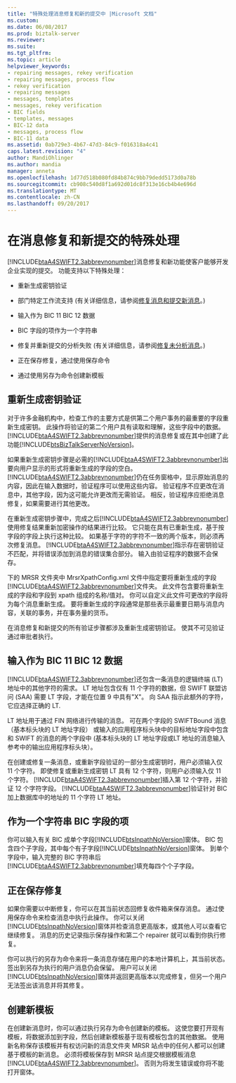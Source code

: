 ```yaml
---
title: "特殊处理消息修复和新的提交中 |Microsoft 文档"
ms.custom: 
ms.date: 06/08/2017
ms.prod: biztalk-server
ms.reviewer: 
ms.suite: 
ms.tgt_pltfrm: 
ms.topic: article
helpviewer_keywords:
- repairing messages, rekey verification
- repairing messages, process flow
- rekey verification
- repairing messages
- messages, templates
- messages, rekey verification
- BIC fields
- templates, messages
- BIC-12 data
- messages, process flow
- BIC-11 data
ms.assetid: 0ab729e3-4b67-47d3-84c9-f016318a4c41
caps.latest.revision: "4"
author: MandiOhlinger
ms.author: mandia
manager: anneta
ms.openlocfilehash: 1d77d518b080fd84b874c9bb79dedd5173d0a78b
ms.sourcegitcommit: cb908c540d8f1a692d01dc8f313e16cb4b4e696d
ms.translationtype: MT
ms.contentlocale: zh-CN
ms.lasthandoff: 09/20/2017
---
```

# <a name="special-processing-in-message-repair-and-new-submission"></a>在消息修复和新提交的特殊处理
[!INCLUDE[btaA4SWIFT2.3abbrevnonumber](../../includes/btaa4swift2-3abbrevnonumber-md.md)]消息修复和新功能使客户能够开发企业实现的提交。 功能支持以下特殊处理：  
  
-   重新生成密钥验证  
  
-   部门特定工作流支持 (有关详细信息，请参阅[修复消息和提交新消息](../../adapters-and-accelerators/accelerator-swift/repairing-messages-and-submitting-new-messages.md)。)  
  
-   输入作为 BIC 11 BIC 12 数据  
  
-   BIC 字段的项作为一个字符串  
  
-   修复并重新提交的分析失败 (有关详细信息，请参阅[修复未分析消息](../../adapters-and-accelerators/accelerator-swift/repairing-unparsed-messages.md)。)  
  
-   正在保存修复，通过使用保存命令  
  
-   通过使用另存为命令创建新模板  
  
## <a name="rekey-verification"></a>重新生成密钥验证  
 对于许多金融机构中，检查工作的主要方式是供第二个用户事务的最重要的字段重新生成密钥。 此操作将验证的第二个用户具有读取和理解，这些字段中的数据。 [!INCLUDE[btaA4SWIFT2.3abbrevnonumber](../../includes/btaa4swift2-3abbrevnonumber-md.md)]提供的消息修复或在其中创建了此功能[!INCLUDE[btsBizTalkServerNoVersion](../../includes/btsbiztalkservernoversion-md.md)]。  
  
 如果重新生成密钥步骤是必需的[!INCLUDE[btaA4SWIFT2.3abbrevnonumber](../../includes/btaa4swift2-3abbrevnonumber-md.md)]出要向用户显示的形式将重新生成的字段的空白。 [!INCLUDE[btaA4SWIFT2.3abbrevnonumber](../../includes/btaa4swift2-3abbrevnonumber-md.md)]仍在任务窗格中，显示原始消息的内容，因此在输入数据时，验证程序可以使用这些内容。 验证程序不应更改在消息中，其他字段，因为这可能允许更改而无需验证。 相反，验证程序应拒绝消息修复，如果需要进行其他更改。  
  
 在重新生成密钥步骤中，完成之后[!INCLUDE[btaA4SWIFT2.3abbrevnonumber](../../includes/btaa4swift2-3abbrevnonumber-md.md)]使用修复结果重新加密操作的结果进行比较。 它只能在具有已重新生成，基于按字段的字段上执行这种比较。 如果基于字符的字符不一致的两个版本，则必须再次修复消息。 [!INCLUDE[btaA4SWIFT2.3abbrevnonumber](../../includes/btaa4swift2-3abbrevnonumber-md.md)]指示存在密钥验证不匹配，并将错误添加到消息的错误集合部分。 输入由验证程序的数据不会保存。  
  
 下的 MRSR 文件夹中 MrsrXpathConfig.xml 文件中指定要将重新生成的字段[!INCLUDE[btaA4SWIFT2.3abbrevnonumber](../../includes/btaa4swift2-3abbrevnonumber-md.md)]文件夹。 此文件包含要将重新生成的字段和字段到 xpath 组成的名称/值对。 你可以自定义此文件可更改的字段将为每个消息重新生成。 要将重新生成的字段通常是那些表示最重要日期与消息内容，关联的事务，并在事务量的货币。  
  
 在消息修复和新提交的所有验证步骤都涉及重新生成密钥验证。 使其不可见验证通过审批者执行。  
  
## <a name="entry-of-bic-12-data-as-bic-11"></a>输入作为 BIC 11 BIC 12 数据  
 [!INCLUDE[btaA4SWIFT2.3abbrevnonumber](../../includes/btaa4swift2-3abbrevnonumber-md.md)]还包含一条消息的逻辑终端 (LT) 地址中的其他字符的需求。 LT 地址包含仅有 11 个字符的数据，但 SWIFT 联盟访问 (SAA) 需要 LT 字段，才能在位置 9 中具有"X"。 向 SAA 指示此额外的字符，它应选择正确的 LT.  
  
 LT 地址用于通过 FIN 网络进行传输的消息。 可在两个字段的 SWIFTBound 消息 （基本标头块的 LT 地址字段） 或输入的应用程序标头块中的目标地址字段中包含和 SWIFT 的消息的两个字段中 (基本标头块的 LT 地址字段或LT 地址的消息输入参考中的输出应用程序标头块）。  
  
 在创建或修复一条消息，或重新字段验证的一部分生成密钥时，用户必须输入仅 11 个字符。 即使修复或重新生成密钥 LT 具有 12 个字符，则用户必须输入仅 11 个字符。 [!INCLUDE[btaA4SWIFT2.3abbrevnonumber](../../includes/btaa4swift2-3abbrevnonumber-md.md)]插入第 12 个字符，并验证 12 个字符字段。 [!INCLUDE[btaA4SWIFT2.3abbrevnonumber](../../includes/btaa4swift2-3abbrevnonumber-md.md)]验证针对 BIC 加上数据库中的地址的 11 个字符 LT 地址。  
  
## <a name="entry-of-bic-fields-as-one-string"></a>作为一个字符串 BIC 字段的项  
 你可以输入有关 BIC 成单个字段[!INCLUDE[btsInpathNoVersion](../../includes/btsinpathnoversion-md.md)]窗体。 BIC 包含四个子字段，其中每个有子字段[!INCLUDE[btsInpathNoVersion](../../includes/btsinpathnoversion-md.md)]窗体。 到单个字段中，输入完整的 BIC 字符串后[!INCLUDE[btaA4SWIFT2.3abbrevnonumber](../../includes/btaa4swift2-3abbrevnonumber-md.md)]填充每四个个子字段。  
  
## <a name="saving-repairs-in-progress"></a>正在保存修复  
 如果你需要以中断修复，你可以在其当前状态回修复收件箱来保存消息。 通过使用保存命令来检查消息中执行此操作。 你可以关闭[!INCLUDE[btsInpathNoVersion](../../includes/btsinpathnoversion-md.md)]窗体并检查消息更高版本，或其他人可以查看它继续修复。 消息的历史记录指示保存操作和第二个 repairer 就可以看到你执行修复。  
  
 你可以执行的另存为命令来将一条消息存储在用户的本地计算机上，其当前状态。 签出到另存为执行的用户消息仍会保留。 用户可以关闭[!INCLUDE[btsInpathNoVersion](../../includes/btsinpathnoversion-md.md)]窗体并返回更高版本以完成修复，但另一个用户无法签出该消息并将其修复。  
  
## <a name="creating-a-new-template"></a>创建新模板  
 在创建新消息时，你可以通过执行另存为命令创建新的模板。 这使您要打开现有模板，将数据添加到字段，然后创建新模板基于现有模板包含的其他数据。 使用新名称保存该模板并有权访问新的消息文件夹 MRSR 站点中的任何人都可以创建基于模板的新消息。 必须将模板保存到 MRSR 站点提交根据模板消息[!INCLUDE[btaA4SWIFT2.3abbrevnonumber](../../includes/btaa4swift2-3abbrevnonumber-md.md)]。 否则为将发生错误或你将不能打开窗体。